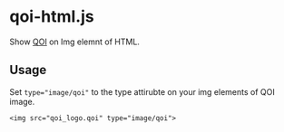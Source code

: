 # qoi-html.js

Show [QOI](https://qoiformat.org/) on Img elemnt of HTML.

## Usage

Set `type="image/qoi"` to the type attirubte on your img elements of QOI image.

`<img src="qoi_logo.qoi" type="image/qoi">`
